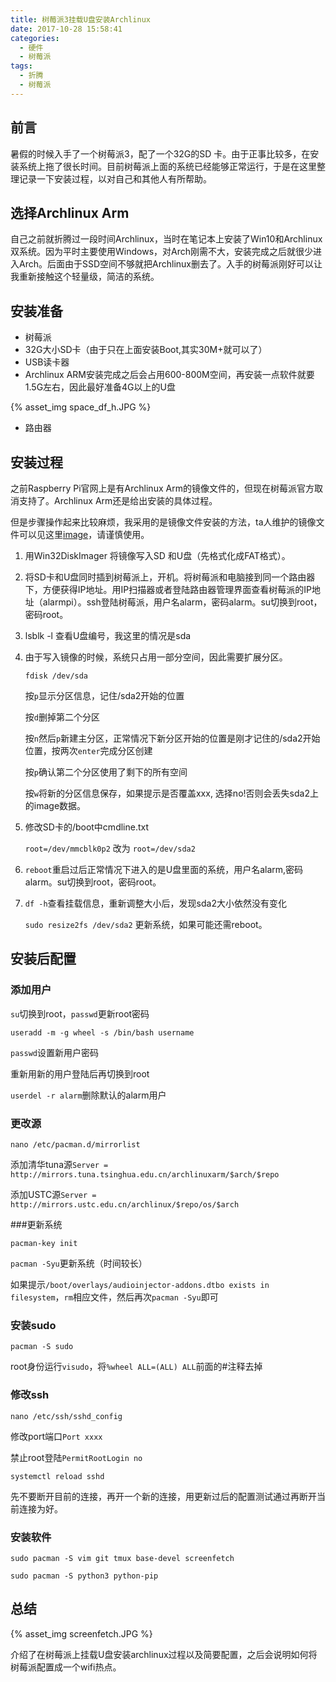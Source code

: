 ```yaml
---
title: 树莓派3挂载U盘安装Archlinux
date: 2017-10-28 15:58:41
categories:
  - 硬件
  - 树莓派
tags:
  - 折腾
  - 树莓派
---
```


## 前言

暑假的时候入手了一个树莓派3，配了一个32G的SD 卡。由于正事比较多，在安装系统上拖了很长时间。目前树莓派上面的系统已经能够正常运行，于是在这里整理记录一下安装过程，以对自己和其他人有所帮助。

## 选择Archlinux Arm

自己之前就折腾过一段时间Archlinux，当时在笔记本上安装了Win10和Archlinux双系统。因为平时主要使用Windows，对Arch刚需不大，安装完成之后就很少进入Arch。后面由于SSD空间不够就把Archlinux删去了。入手的树莓派刚好可以让我重新接触这个轻量级，简洁的系统。
<!-- more -->
## 安装准备

* 树莓派 
* 32G大小SD卡（由于只在上面安装Boot,其实30M+就可以了）
* USB读卡器
* Archlinux ARM安装完成之后会占用600-800M空间，再安装一点软件就要1.5G左右，因此最好准备4G以上的U盘

{% asset_img space_df_h.JPG %}

* 路由器

## 安装过程

之前Raspberry Pi官网上是有Archlinux Arm的镜像文件的，但现在树莓派官方取消支持了。Archlinux Arm还是给出安装的具体过程。

但是步骤操作起来比较麻烦，我采用的是镜像文件安装的方法，ta人维护的镜像文件可以见这里[image](https://sourceforge.net/projects/archlinux-rpi2/)，请谨慎使用。

1. 用Win32DiskImager 将镜像写入SD 和U盘（先格式化成FAT格式）。

2. 将SD卡和U盘同时插到树莓派上，开机。将树莓派和电脑接到同一个路由器下，方便获得IP地址。用IP扫描器或者登陆路由器管理界面查看树莓派的IP地址（alarmpi）。ssh登陆树莓派，用户名alarm，密码alarm。su切换到root，密码root。

3. lsblk -l 查看U盘编号，我这里的情况是sda

4. 由于写入镜像的时候，系统只占用一部分空间，因此需要扩展分区。

   `fdisk /dev/sda`

   按`p`显示分区信息，记住/sda2开始的位置

   按`d`删掉第二个分区

   按`n`然后`p`新建主分区，正常情况下新分区开始的位置是刚才记住的/sda2开始位置，按两次`enter`完成分区创建

   按`p`确认第二个分区使用了剩下的所有空间

   按`w`将新的分区信息保存，如果提示是否覆盖xxx, 选择no!否则会丢失sda2上的image数据。

5. 修改SD卡的/boot中cmdline.txt

   `root=/dev/mmcblk0p2` 改为 `root=/dev/sda2`

6. `reboot`重启过后正常情况下进入的是U盘里面的系统，用户名alarm,密码alarm。su切换到root，密码root。

7. `df -h`查看挂载信息，重新调整大小后，发现sda2大小依然没有变化

   `sudo resize2fs /dev/sda2` 更新系统，如果可能还需reboot。


## 安装后配置

### 添加用户

`su`切换到root，`passwd`更新root密码

`useradd -m -g wheel -s /bin/bash username`

`passwd`设置新用户密码

重新用新的用户登陆后再切换到root

`userdel -r alarm`删除默认的alarm用户

### 更改源

`nano /etc/pacman.d/mirrorlist`

添加清华tuna源`Server = http://mirrors.tuna.tsinghua.edu.cn/archlinuxarm/$arch/$repo`

添加USTC源`Server = http://mirrors.ustc.edu.cn/archlinux/$repo/os/$arch`

###更新系统

`pacman-key init`

`pacman -Syu`更新系统（时间较长）

如果提示`/boot/overlays/audioinjector-addons.dtbo exists in filesystem`，`rm`相应文件，然后再次`pacman -Syu`即可

### 安装sudo

`pacman -S sudo`

root身份运行`visudo`，将`%wheel ALL=(ALL) ALL`前面的#注释去掉

### 修改ssh

`nano /etc/ssh/sshd_config`

修改port端口`Port xxxx`

禁止root登陆`PermitRootLogin no`

`systemctl reload sshd`

先不要断开目前的连接，再开一个新的连接，用更新过后的配置测试通过再断开当前连接为好。

### 安装软件

`sudo pacman -S vim git tmux base-devel screenfetch`

`sudo pacman -S python3 python-pip`

## 总结

{% asset_img screenfetch.JPG %}

介绍了在树莓派上挂载U盘安装archlinux过程以及简要配置，之后会说明如何将树莓派配置成一个wifi热点。


